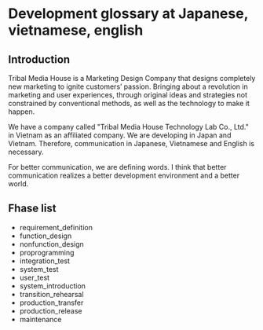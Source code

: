 # Development glossary at Japanese, vietnamese, english

## Introduction

Tribal Media House is a Marketing Design Company that designs completely new marketing to ignite customers’ passion.
Bringing about a revolution in marketing and user experiences, through original ideas and strategies not constrained by conventional methods, as well as the technology to make it happen.

We have a company called "Tribal Media House Technology Lab Co., Ltd." in Vietnam as an affiliated company.
We are developing in Japan and Vietnam. Therefore, communication in Japanese, Vietnamese and English is necessary.

For better communication, we are defining words.
I think that better communication realizes a better development environment and a better world.

## Fhase list

* requirement_definition
* function_design
* nonfunction_design
* proprogramming
* integration_test
* system_test
* user_test
* system_introduction
* transition_rehearsal
* production_transfer
* production_release
* maintenance
